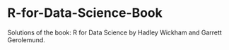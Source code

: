 # R-for-Data-Science-Book
Solutions of the book: R for Data Science by Hadley Wickham and Garrett Gerolemund.
